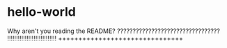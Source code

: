 # hello-world
Why aren't you reading the README?
?????????????????????????????????
!!!!!!!!!!!!!!!!!!!!!!!!!!!!
+++++++++++++++++++++++++++++++
